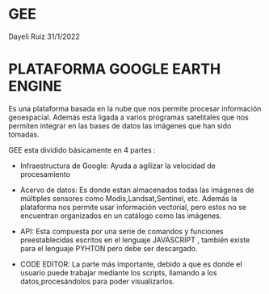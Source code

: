 GEE
================
Dayeli Ruiz
31/1/2022

# PLATAFORMA GOOGLE EARTH ENGINE

Es una plataforma basada en la nube que nos permite procesar información
geoespacial. Además esta ligada a varios programas satelitales que nos
permiten integrar en las bases de datos las imágenes que han sido
tomadas.

GEE esta dividido básicamente en 4 partes :

-   Infraestructura de Google: Ayuda a agilizar la velocidad de
    procesamiento

-   Acervo de datos: Es donde estan almacenados todas las imágenes de
    múltiples sensores como Modis,Landsat,Sentinel, etc. Además la
    plataforma nos permite usar información vectorial, pero estos no se
    encuentran organizados en un catálogo como las imágenes.

-   API: Esta compuesta por una serie de comandos y funciones
    preestablecidas escritos en el lenguaje JAVASCRIPT , también existe
    para el lenguaje PYHTON pero debe ser descargado.

-   CODE EDITOR: La parte más importante, debido a que es donde el
    usuario puede trabajar mediante los scripts, llamando a los
    datos,procesándolos para poder visualizarlos.
